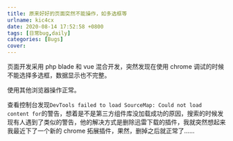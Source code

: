 ```yaml
---
title: 原来好好的页面突然不能操作，如多选框等
urlname: kic4cx
date: 2020-08-14 17:52:58 +0800
tags: [日常bug,daily]
categories: [Bugs]
cover: 
---
```


<!-- more -->

页面开发采用 php blade 和 vue 混合开发，突然发现在使用 chrome 调试的时候不能选择多选框，数据显示也不完整。

使用其他浏览器操作正常。

查看控制台发现`DevTools failed to load SourceMap: Could not load content for`的警告，想着是不是第三方组件库没加载成功的原因，搜索的时候发现有人遇到了类似的警告，他的解决方式是删除迅雷下载的插件，我就突然想起来我最近下了一个新的 chrome 拓展插件，果然，删掉之后就正常了……
